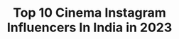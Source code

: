 ---
title: Top 10 Cinema Instagram Influencers In India in 2023
description: >-
  Find top cinema Instagram influencers in India in 2023. Most popular hashtags: #photography #instagood #india #picoftheday.
platform: Instagram
hits: 909
text_top: Analyze the most popular Instagram influencers on inBeat.
text_bottom: Our database holds 909 Instagram influencers like this in India for you to connect with.
profiles:
  - username: "lynncinema"
    fullname: >-
      Cinéma
    bio: >-
      One of the oldest cinema pages of instagram. You’ll find some personal reviews, facts, quotes and everything cinema-related.
    location: "India"
    followers: 124113
    engagement: 294
    commentsToLikes: 0.015809
    id: ck13440czulad0i19xnj7a4yv
    verified: false
    hashtags: "#setlife, #spiritedaway, #redweapon, #animeart"
  - username: "chalta_firtaa"
    fullname: >-
      Chetan S Uike | NAGPUR📍
    bio: >-
      🛩️ Aerial Photographer | Cinematographer 🌎 Your world, My Perspective 📸 DM For Collabs & Paid shoots 📩 Chetanuk6@gmail.com 🎥 @uikefilms7
    location: "India"
    followers: 8051
    engagement: 2076
    commentsToLikes: 0.112352
    id: ck55lg1m01hdb0i11s28r5jew
    verified: false
    hashtags: "#moodygrams, #shwetamalhotra03, #shotongopro, #kaminekalakar"
  - username: "ashkan.hoorsun"
    fullname: >-
      اشكان هورسان🌀ASHKAN HOORSUN
    bio: >-
      #اشكان_هورسان Actor In Cinema,Tv&Teather Production Manager&Casting In Short Film جنگ،جنگ تا پيروزي؛حتي اگر سنگ هم از آسمان ببارد💪💪
    location: "India"
    followers: 11649
    engagement: 1329
    commentsToLikes: 0.049786
    id: ck60246cfgpcd0i145yia2tp7
    verified: false
    hashtags: "#trophy, #cultfilm"
  - username: "sabaizadpanah"
    fullname: >-
      Saba Izadpanah | صبآ ایزدپناه
    bio: >-
      Tehran University of Art #Artist #actress #theatre #Researcher #cinema
    location: "India"
    followers: 15307
    engagement: 799
    commentsToLikes: 0.062487
    id: ck9wixl4j4dbq0j78oqe1d438
    verified: false
    hashtags: "#art, #artist, #theatre, #cinema"
  - username: "wonder_kid__"
    fullname: >-
      ani mathew _ant of idukki
    bio: >-
      ഞാൻ ഇങ്ങനാണ് ഭായി!! Jesus said chill and I follow that 🤘 @de_roadrunners Idukkikkaran Kochi Uyir cinema 🎥 Biker Dreamer Party psy Fitnessfreak
    location: "India"
    followers: 4909
    engagement: 2007
    commentsToLikes: 0.058044
    id: ckaoxiqdsdg120i78hmmxok3t
    verified: false
    hashtags: "#photography, #malayali, #sportsbike, #duke200"
  - username: "miss_su_tales"
    fullname: >-
      Suvarna Benny
    bio: >-
      @key_a97 ✍️ Media Student📺🎥 Cinema💕 Music💕 Dance💕 Literature💕 Journalism💕 Nov 16🎂🥂
    location: "India"
    followers: 5885
    engagement: 1064
    commentsToLikes: 0.080377
    id: ckap71zadialm0i78k96guz1r
    verified: false
    hashtags: "#art, #zodiacsigns, #photography, #relaxing"
  - username: "baka_pml"
    fullname: >-
      Bakhshish Singh | BAKA
    bio: >-
      🔻@prismmedialab 🎥 Cinematographer/Editor 👔 Entrepreneur 📽 Check Our Work ⬇
    location: "India"
    followers: 5283
    engagement: 988
    commentsToLikes: 0.078248
    id: ck6tte67ba4di0j713lrfszbb
    verified: false
    hashtags: "#cinematographer, #streetstyle, #toronto, #pmltravels"
  - username: "vink.photography"
    fullname: >-
      Vinay Kumar
    bio: >-
      A Seller of Vintage Moods. And Cinematic Reels. #Wevinked . Creative Visionary and Founder @KodeBlackCreative . Youtube channel at the link below ⬇️
    location: "India"
    followers: 23257
    engagement: 568
    commentsToLikes: 0.033205
    id: ck14ih0j7fcpm0i197d3o1v3g
    verified: false
    hashtags: "#quarantineshoot, #blackandwhiteart, #cinematiclook, #keepkillingit"
  - username: "lavin_7513"
    fullname: >-
      Lavin
    bio: >-
      📢 Actor | Public Figure | Traveller , Cinema , Moviegeek !!!
    location: "India"
    followers: 41536
    engagement: 413
    commentsToLikes: 0.032762
    id: ck0udvhwijwp90i19k5315n69
    verified: false
    hashtags: "#actor, #actorslife, #quarantineandchill, #picoftheday"
  - username: "samirahasanpur"
    fullname: >-
      Samira Hasanpour
    bio: >-
      Actor in cinema, television and theater
    location: "India"
    followers: 266961
    engagement: 328
    commentsToLikes: 0.020791
    id: ck0w7aaencjix0i19mlyhpqg9
    verified: false
    hashtags: "#actress, #hbd, #saman, #samirahasanpour"
---